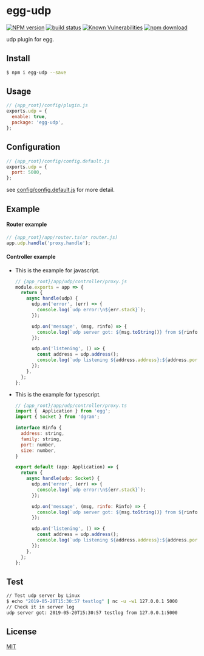 # egg-udp

[![NPM version][npm-image]][npm-url]
[![build status][travis-image]][travis-url]
[![Known Vulnerabilities][snyk-image]][snyk-url]
[![npm download][download-image]][download-url]

[npm-image]: https://img.shields.io/npm/v/egg-udp.svg?style=flat-square
[npm-url]: https://npmjs.org/package/egg-udp
[travis-image]: https://img.shields.io/travis/ruur/egg-udp.svg?style=flat-square
[travis-url]: https://travis-ci.org/ruur/egg-udp
[snyk-image]: https://snyk.io/test/npm/egg-udp/badge.svg?style=flat-square
[snyk-url]: https://snyk.io/test/npm/egg-udp
[download-image]: https://img.shields.io/npm/dm/egg-udp.svg?style=flat-square
[download-url]: https://npmjs.org/package/egg-udp

udp plugin for egg.

## Install

```bash
$ npm i egg-udp --save
```

## Usage

```js
// {app_root}/config/plugin.js
exports.udp = {
  enable: true,
  package: 'egg-udp',
};
```

## Configuration

```js
// {app_root}/config/config.default.js
exports.udp = {
  port: 5000,
};
```

see [config/config.default.js](config/config.default.js) for more detail.

## Example

#### Router example
```js
// {app_root}/app/router.ts(or router.js)
app.udp.handle('proxy.handle');
```

#### Controller example
* This is the example for javascript.
    ```js
    // {app_root}/app/udp/controller/proxy.js
    module.exports = app => {
      return {
        async handle(udp) {
          udp.on('error', (err) => {
            console.log(`udp error:\n${err.stack}`);
          });

          udp.on('message', (msg, rinfo) => {
            console.log(`udp server got: ${msg.toString()} from ${rinfo.address}:${rinfo.port}`);
          });

          udp.on('listening', () => {
            const address = udp.address();
            console.log(`udp listening ${address.address}:${address.port}`);
          });
        },
      };
    };
    ```

* This is the example for typescript.
    ```js
    // {app_root}/app/udp/controller/proxy.ts
    import {  Application } from 'egg';
    import { Socket } from 'dgram';

    interface Rinfo {
      address: string,
      family: string,
      port: number,
      size: number,
    }

    export default (app: Application) => {
      return {
        async handle(udp: Socket) {
          udp.on('error', (err) => {
            console.log(`udp error:\n${err.stack}`);
          });

          udp.on('message', (msg, rinfo: Rinfo) => {
            console.log(`udp server got: ${msg.toString()} from ${rinfo.address}:${rinfo.port}`);
          });

          udp.on('listening', () => {
            const address = udp.address();
            console.log(`udp listening ${address.address}:${address.port}`);
          });
        },
      };
    };
    ```

## Test

```bash
// Test udp server by Linux
$ echo "2019-05-20T15:30:57 testlog" | nc -u -w1 127.0.0.1 5000
// Check it in server log
udp server got: 2019-05-20T15:30:57 testlog from 127.0.0.1:5000
```

## License

[MIT](LICENSE)
